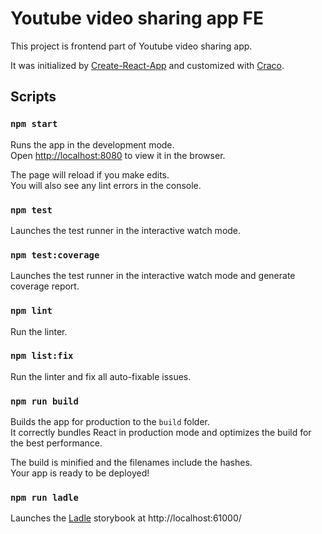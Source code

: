 # Youtube video sharing app FE

This project is frontend part of Youtube video sharing app.

It was initialized by [Create-React-App](https://create-react-app.dev/) and customized with [Craco](https://craco.js.org/).

## Scripts

### `npm start`

Runs the app in the development mode.\
Open [http://localhost:8080](http://localhost:8080) to view it in the browser.

The page will reload if you make edits.\
You will also see any lint errors in the console.

### `npm test`

Launches the test runner in the interactive watch mode.

### `npm test:coverage`

Launches the test runner in the interactive watch mode and generate coverage report.

### `npm lint`

Run the linter.

### `npm list:fix`

Run the linter and fix all auto-fixable issues.

### `npm run build`

Builds the app for production to the `build` folder.\
It correctly bundles React in production mode and optimizes the build for the best performance.

The build is minified and the filenames include the hashes.\
Your app is ready to be deployed!

### `npm run ladle`

Launches the [Ladle](https://ladle.dev/) storybook at http://localhost:61000/